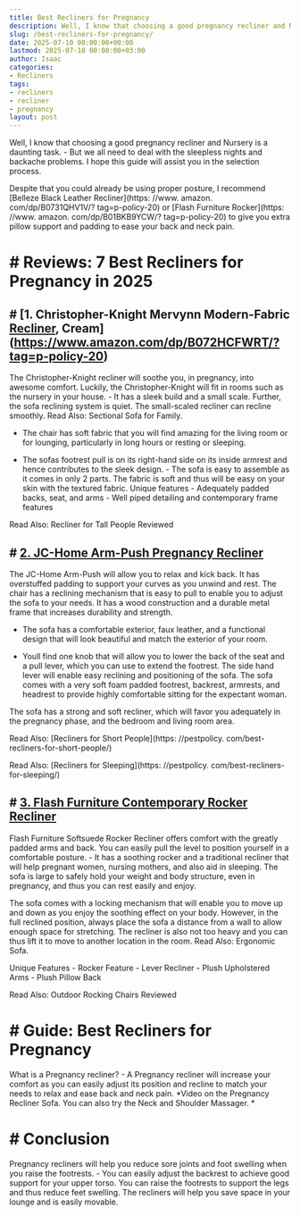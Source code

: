 ```yaml
---
title: Best Recliners for Pregnancy
description: Well, I know that choosing a good pregnancy recliner and Nursery is a daunting task. - But we all need to deal with the sleepless nights and backache...
slug: /best-recliners-for-pregnancy/
date: 2025-07-10 00:00:00+00:00
lastmod: 2025-07-10 00:00:00+03:00
author: Isaac
categories:
- Recliners
tags:
- recliners
- recliner
- pregnancy
layout: post
---
```


Well, I know that choosing a good pregnancy recliner and Nursery is a daunting task. - But we all need to deal with the sleepless nights and backache problems. I hope this guide will assist you in the selection process.

Despite that you could already be using proper posture, I recommend [Belleze Black Leather Recliner](https: //www. amazon. com/dp/B0731QHV1V/? tag=p-policy-20) or [Flash Furniture Rocker](https: //www. amazon. com/dp/B01BKB9YCW/? tag=p-policy-20) to give you extra pillow support and padding to ease your back and neck pain.

# # Reviews: 7 Best Recliners for Pregnancy in 2025

## # [1. Christopher-Knight Mervynn Modern-Fabric [Recliner](https://pestpolicy.com/best-recliners-for-sleeping/), Cream](https://www.amazon.com/dp/B072HCFWRT/?tag=p-policy-20)

The Christopher-Knight recliner will soothe you, in pregnancy, into awesome comfort. Luckily, the Christopher-Knight will fit in rooms such as the nursery in your house. - It has a sleek build and a small scale. Further, the sofa reclining system is quiet. The small-scaled recliner can recline smoothly. Read Also: Sectional Sofa for Family.

- The chair has soft fabric that you will find amazing for the living room or for lounging, particularly in long hours or resting or sleeping.

- The sofas footrest pull is on its right-hand side on its inside armrest and hence contributes to the sleek design. - The sofa is easy to assemble as it comes in only 2 parts. The fabric is soft and thus will be easy on your skin with the textured fabric. Unique features - Adequately padded backs, seat, and arms - Well piped detailing and contemporary frame features

Read Also: Recliner for Tall People Reviewed

## # [2. JC-Home Arm-Push Pregnancy Recliner](https://www.amazon.com/dp/B07WGPMLQ1/?tag=p-policy-20)

The JC-Home Arm-Push will allow you to relax and kick back. It has overstuffed padding to support your curves as you unwind and rest. The chair has a reclining mechanism that is easy to pull to enable you to adjust the sofa to your needs. It has a wood construction and a durable metal frame that increases durability and strength.

- The sofa has a comfortable exterior, faux leather, and a functional design that will look beautiful and match the exterior of your room.

- Youll find one knob that will allow you to lower the back of the seat and a pull lever, which you can use to extend the footrest. The side hand lever will enable easy reclining and positioning of the sofa. The sofa comes with a very soft foam padded footrest, backrest, armrests, and headrest to provide highly comfortable sitting for the expectant woman.

The sofa has a strong and soft recliner, which will favor you adequately in the pregnancy phase, and the bedroom and living room area.

Read Also: [Recliners for Short People](https: //pestpolicy. com/best-recliners-for-short-people/)

Read Also: [Recliners for Sleeping](https: //pestpolicy. com/best-recliners-for-sleeping/)

## # [3. Flash Furniture Contemporary Rocker Recliner](https://www.amazon.com/dp/B01BKB9YCW/?tag=p-policy-20)

Flash Furniture Softsuede Rocker Recliner offers comfort with the greatly padded arms and back. You can easily pull the level to position yourself in a comfortable posture. - It has a soothing rocker and a traditional recliner that will help pregnant women, nursing mothers, and also aid in sleeping. The sofa is large to safely hold your weight and body structure, even in pregnancy, and thus you can rest easily and enjoy.

The sofa comes with a locking mechanism that will enable you to move up and down as you enjoy the soothing effect on your body. However, in the full reclined position, always place the sofa a distance from a wall to allow enough space for stretching. The recliner is also not too heavy and you can thus lift it to move to another location in the room. Read Also: Ergonomic Sofa.

Unique Features - Rocker Feature - Lever Recliner - Plush Upholstered Arms - Plush Pillow Back

Read Also: Outdoor Rocking Chairs Reviewed

# # Guide: Best Recliners for Pregnancy

What is a Pregnancy recliner? - A Pregnancy recliner will increase your comfort as you can easily adjust its position and recline to match your needs to relax and ease back and neck pain. *Video on the Pregnancy Recliner Sofa. You can also try the Neck and Shoulder Massager. *

# # Conclusion

Pregnancy recliners will help you reduce sore joints and foot swelling when you raise the footrests. - You can easily adjust the backrest to achieve good support for your upper torso. You can raise the footrests to support the legs and thus reduce feet swelling. The recliners will help you save space in your lounge and is easily movable.
